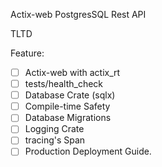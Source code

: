 Actix-web PostgresSQL Rest API

TLTD

Feature: 
- [ ] Actix-web with actix_rt
- [ ] tests/health_check
- [ ] Database Crate (sqlx)
- [ ] Compile-time Safety
- [ ] Database Migrations
- [ ] Logging Crate
- [ ] tracing's Span
- [ ] Production Deployment Guide.